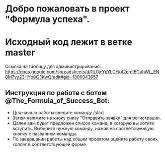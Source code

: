 # Добро пожаловать в проект "Формула успеха".
# Исходный код лежит в ветке master
Ссылка на таблицу для администрирования: https://docs.google.com/spreadsheets/d/1IL0jcYpYLCFk42erdl8GuhWL_EN8M7yy23HYp0C3KwQ/edit#gid=1806843657

## Инструкция по работе с ботом @The_Formula_of_Success_Bot:
- Для начала работы введите команду /start
- Затем нажмите на кноку снизу "Отправить заявку" для регистрации. 
- Далее вам будет предложен список команд, в которую вы хотите вступить. Выберите нужную команду, нажав на соответсвующую кнопку с названием команды.
- По завершении работы над общим проектом оцените работу своих коллег в соответствующей форме
